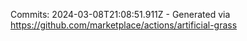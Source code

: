 Commits: 2024-03-08T21:08:51.911Z - Generated via https://github.com/marketplace/actions/artificial-grass
<br>
